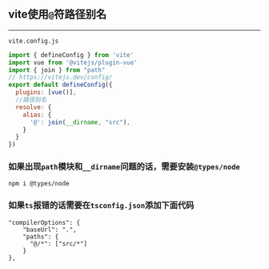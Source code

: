 ## vite使用`@`符路径别名
---
`vite.config.js`
```js
import { defineConfig } from 'vite'
import vue from '@vitejs/plugin-vue'
import { join } from "path"
// https://vitejs.dev/config/
export default defineConfig({
  plugins: [vue()],
  //路径别名
  resolve: {
    alias: {
      '@': join(__dirname, "src"),
    }
  }
})
```
### 如果出现`path`模块和`__dirname`问题的话，需要安装`@types/node`
```npm
npm i @types/node
```
### 如果`ts`报错的话需要在`tsconfig.json`添加下面代码
```json{3-5}
"compilerOptions": {
    "baseUrl": ".",
    "paths": {
      "@/*": ["src/*"]
    }
},
```